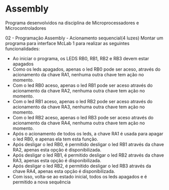 # Assembly
Programa desenvolvidos na disciplina de Microprocessadores e Microcontroladores

02 - Programação Assembly - Acionamento sequencial(4 luzes)
Montar um programa para interface McLab 1 para realizar as seguintes funcionalidades:
- Ao iniciar o programa, os LEDS RB0, RB1, RB2 e RB3 devem estar apagados
- Como os leds apagados, apenas o led RB0 pode ser aceso, através do acionamento da chave RA1, nenhuma outra chave tem ação no momento.
- Com o led RB0 aceso, apenas o led RB1 pode ser aceso através do acionamento da chave RA2, nenhuma outra chave tem ação no momento.
- Com o led RB1 aceso, apenas o led RB2 pode ser aceso através do acionamento da chave RA3, nenhuma outra chave tem ação no momento.
- Com o led RB2 aceso, apenas o led RB3 pode ser aceso através do acionamento da chave RA4, nenhuma outra chave tem ação no momento.
- Após o acionamento de todos os leds, a chave RA1 é usada para apagar o led RB0, e apenas ela tem esta função.
- Após desligar o led RB0, é permitido desligar o led RB1 através da chave RA2, apenas esta opção é disponibilizada.
- Após desligar o led RB1, é permitido desligar o led RB2 através da chave RA3, apenas esta opção é disponibilizada.
- Após desligar o led RB2, é permitido desligar o led RB3 através da chave RA4, apenas esta opção é disponibilizada.
- Com isso, volta-se ao estado inicial, todos os leds apagados e é permitido a nova sequência
